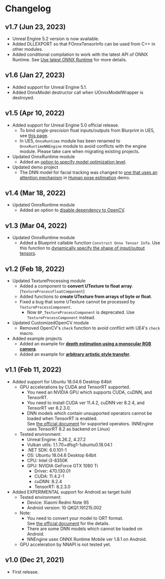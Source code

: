 # Changelog

## v1.7 (Jun 23, 2023)
- Unreal Engine 5.2 version is now available.
- Added DLLEXPORT so that FOnnxTensorInfo can be used from C++ in other modules.
- Added conditional compilation to work with the latest API of ONNX Runtime. See [Use latest ONNX Runtime](../tips-latest-ort) for more details.

## v1.6 (Jan 27, 2023)
- Added support for Unreal Engine 5.1.
- Added OnnxModel destructor call when UOnnxModelWrapper is destroyed.

## v1.5 (Apr 10, 2022)
- Added support for Unreal Engine 5.0 official release.
    - To bind *single-precision* float inputs/outputs from Blurprint in UE5, see [this page](../ue5-float-bp).
    - In UE5, `OnnxRuntime` module has been renamed to `OnnxRuntimeNNEngine` module to avoid conflicts with the engine module. Please take care when migrating existing projects.
- Updated OnnxRuntime module
    - Added an [option to specify model optimization level](../how-to-use-onnxruntime-module/?h=graph+optimization+level#load-onnx-model).
- Updated demo project
    - The DNN model for facial tracking was changed to [one that uses an attention mechanism](https://google.github.io/mediapipe/solutions/face_mesh.html#attention-mesh-model) in [Human pose estimation](../demo-project-overview) demo.

## v1.4 (Mar 18, 2022)
- Updated OnnxRuntime module
    - Added an option to [disable dependency to OpenCV](../tips-build/#disable-opencv).

## v1.3 (Mar 04, 2022)
- Updated OnnxRuntime module
    - Added a Blueprint callable function `Construct Onnx Tensor Info`. Use this function to [dynamically specify the shape of input/output tensors](../tips-dynamic-shape).

## v1.2 (Feb 18, 2022)
- Updated TextureProcessing module
    - Added a component to **convert UTexture to float array**. (`TextureProcessFloatComponent`)
    - Added functions to **create UTexture from arrays of byte or float**.
    - Fixed a bug that some UTexture cannot be processed by `TextureProcessComponent`.
        - Now `BP_TextureProcessComponent` is deprecated. Use `TextureProcessComponent` instead.
- Updated CustomizedOpenCV module
    - Removed OpenCV's `check` function to avoid conflict with UE4's `check` macro.
- Added example projects
    - Added an example for [**depth estimation using a monocular RGB camera**](https://github.com/Akiya-Research-Institute/Monocular-Depth-Estimation-on-UE4).
    - Added an example for [**arbitrary artistic style transfer**](https://github.com/Akiya-Research-Institute/Artistic-Style-Transfer-on-UE4).


## v1.1 (Feb 11, 2022)
- Added support for Ubuntu 18.04.6 Desktop 64bit
    - GPU accelerations by CUDA and TensorRT supported.
        - You need an NVIDIA GPU which supports CUDA, cuDNN, and TensorRT.
        - You need to install CUDA ver 11.4.2, cuDNN ver 8.2.4, and TensorRT ver 8.2.3.0.
        - DNN models which contain unsupported operators cannot be loaded when TensorRT is enabled.  
            See [the official document](https://github.com/onnx/onnx-tensorrt/blob/85e79f629fb546a75d61e3027fb259a9529144fe/docs/operators.md) for supported operators.
            (NNEngine uses TensorRT 8.2 as backend on Linux)
    - Tested environment:
        - Unreal Engine: 4.26.2, 4.27.2
        - Vulkan utils: 1.1.70+dfsg1-1ubuntu0.18.04.1
        - .NET SDK: 6.0.101-1
        - OS: Ubuntu 18.04.6 Desktop 64bit
        - CPU: Intel i3-8350K
        - GPU: NVIDIA GeForce GTX 1080 Ti
            - Driver: 470.130.01
            - CUDA: 11.4.2-1
            - cuDNN: 8.2.4
            - TensorRT: 8.2.3.0
- Added EXPERIMENTAL support for Android as target build
    - Tested environment:
        - Device: Xiaomi Redmi Note 9S
        - Android version: 10 QKQ1.191215.002
    - Note:
        - You need to convert your model to ORT format.  
            See [the official document](https://onnxruntime.ai/docs/reference/ort-model-format.html) for the details.
        - There are some DNN models which cannot be loaded on Android.
        - NNEngine uses ONNX Runtime Mobile ver 1.8.1 on Android.
    - GPU acceleration by NNAPI is not tested yet.
    
## v1.0 (Dec 21, 2021)
- First release.
